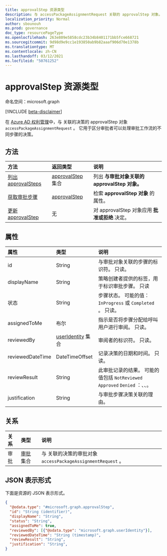 ```yaml
---
title: approvalStep 资源类型
description: 与 accessPackageAssignmentRequest 关联的 approvalStep 对象。
localization_priority: Normal
author: sbounouh
ms.prod: governance
doc_type: resourcePageType
ms.openlocfilehash: 263e809e5858cdc23b34b8401171bb5fce668721
ms.sourcegitcommit: 9d98d9e9cc1e193850ab9b82aaaf906d70e1378b
ms.translationtype: MT
ms.contentlocale: zh-CN
ms.lasthandoff: 03/12/2021
ms.locfileid: "50761252"
---
```

# <a name="approvalstep-resource-type"></a>approvalStep 资源类型

命名空间：microsoft.graph

[!INCLUDE [beta-disclaimer](../../includes/beta-disclaimer.md)]

在 [Azure AD 权利管理](entitlementmanagement-root.md)中，与 关联的决策的 approvalStep 对象 `accessPackageAssignmentRequest` 。 它用于区分审批者可以处理审批工作流的不同步骤的决策。

## <a name="methods"></a>方法

| 方法       | 返回类型 | 说明 |
|:-------------|:------------|:------------|
|[列出 approvalSteps](../api/approval-list-steps.md) | [approvalStep](approvalstep.md) 集合 | 列出 **与审批对象关联的 approvalStep** **对象。** |
|[获取审批步骤](../api/approvalstep-get.md) | [approvalStep](approvalstep.md) | 检索 **approvalStep 对象** 的属性。 |
|[更新 approvalStep](../api/approvalstep-update.md) | 无 | 对 approvalStep 对象应用 **批准或拒绝** 决定。 |

## <a name="properties"></a>属性
|属性|类型|说明|
|:---|:---|:---|
|id|String|与审批对象关联的步骤的标识符。 只读。|
|displayName|String|策略创建者提供的标签，用于标识审批步骤。 只读|
|状态|String|步骤状态。 可能的值： `InProgress` 或 `Completed` 。 只读。|
|assignedToMe|布尔|指示是否将步骤分配给呼叫用户进行审阅。 只读。|
|reviewedBy|[userIdentity](useridentity.md) 集合 | 审阅者的标识符。 只读。|
|reviewedDateTime|DateTimeOffset|记录决策的日期和时间。 只读。|
|reviewResult|String|此审批记录的结果。 可能的值包括 `NotReviewed` `Approved` `Denied` ：、、。|
|justification|String|与审批步骤决策关联的理由。|

## <a name="relationships"></a>关系
|关系|类型|说明|
|:---|:---|:---|
|审批|[审批](../resources/approval.md) 集合|与 关联的决策的审批对象 `accessPackageAssignmentRequest` 。|

## <a name="json-representation"></a>JSON 表示形式
下面是资源的 JSON 表示形式。
<!-- {
  "blockType": "resource",
  "keyProperty": "id",
  "@odata.type": "microsoft.graph.approvalStep",
}
-->
``` json
{
  "@odata.type": "#microsoft.graph.approvalStep",
  "id": "String (identifier)",
  "displayName": "String",
  "status": "String",
  "assignedToMe": true,
  "reviewedBy": [{"@odata.type": "microsoft.graph.userIdentity"}],
  "reviewedDateTime": "String (timestamp)",
  "reviewResult": "String",
  "justification": "String",
}
```

